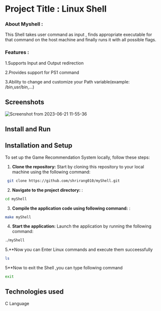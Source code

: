 
# Project Title : Linux Shell

### About Myshell :
This Shell takes user command as input , finds appropriate executable for that command on the host machine and finally runs it with all possible flags. 
### Features :
1.Supports Input and Output redirection


2.Provides support for PS1 command


3.Ability to change and customize your Path variable(example: /bin,usr/bin,...)

## Screenshots

![Screenshot from 2023-06-21 11-55-36](https://github.com/shrirang010/myShell/assets/103894310/a0826dbf-92b9-4f90-adcc-8d57fc44053b)



## Install and Run

## Installation and Setup

To set up the Game Recommendation System locally, follow these steps:

1. **Clone the repository:** Start by cloning this repository to your local machine using the following command:

```bash
 git clone https://github.com/shrirang010/myShell.git
```

2. **Navigate to the project directory:**  :

```bash
cd myShell

```

3. **Compile the application code using following command:** :

```bash
make myShell
```
4. **Start the application:** Launch the application by running the following command:

```bash
./myShell
```
5.**Now you can Enter Linux commands and execute them succeessfully

```bash
ls
```
5**Now to exit the Shell ,you can type following command

```bash
exit
```
    
## Technologies used
C Language
